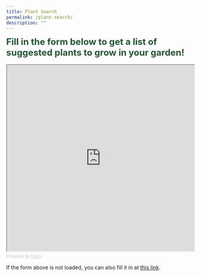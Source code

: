 ```yaml
---
title: Plant Search
permalink: /plant-search/
description: ""
---
```

<div style="color: #215732;
					 font-size: 24px;">
  <b>Fill in the form below to get a list of suggested plants to grow in your garden! </b>
</div>
<br>
<!-- Change the width and height values to suit you best -->
<iframe style="width: 100%; height: 500px" src="https://form.gov.sg/64a65a32921cd400127fbfb2" id="iframe"></iframe>

<div style="font-family: Sans-Serif;
    font-size: 12px;
    color: #999;
    opacity: 0.5;
    padding-top: 5px;">
  Powered by <a style="color: #999" href="https://form.gov.sg">Form</a>
</div>

  If the form above is not loaded, you can also fill it in at
  <a href="https://form.gov.sg/64a65a32921cd400127fbfb2">this link</a>.